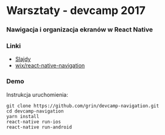 # Warsztaty - devcamp 2017
### Nawigacja i organizacja ekranów w React Native

### Linki

 - [Slajdy](https://gitpitch.com/grin/devcamp-navigation/pitchme)
 - [wix/react-native-navigation](https://wix.github.io/react-native-navigation/)

### Demo

Instrukcja uruchomienia:

```
git clone https://github.com/grin/devcamp-navigation.git
cd devcamp-navigation
yarn install
react-native run-ios
react-native run-android
```
